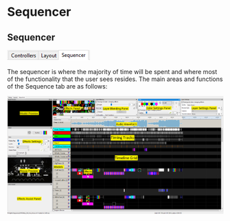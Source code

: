 # Sequencer

## Sequencer

![](<../../.gitbook/assets/image (21).png>)

The sequencer is where the majority of time will be spent and where most of the functionality that the user sees resides. The main areas and functions of the Sequence tab are as follows:

![](<../../.gitbook/assets/image (197) (1).png>)
